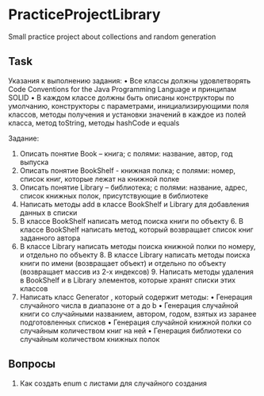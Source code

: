 # PracticeProjectLibrary
Small practice project about collections and random generation

## Task
Указания к выполнению задания:
•	Все классы должны удовлетворять Code Conventions for the Java Programming Language и принципам SOLID
•	В каждом классе должны быть описаны конструкторы по умолчанию, конструкторы с параметрами, инициализирующими поля классов, методы получения и установки значений в каждое из полей класса, метод toString, методы hashCode и equals

Задание:
1. Описать понятие Book – книга; с полями: название, автор, год выпуска
2. Описать понятие BookShelf - книжная полка; с полями: номер, список книг, которые лежат на книжной полке 
3. Описать понятие Library – библиотека; с полями: название, адрес, список книжных полок, присутствующие в библиотеке
4. Написать методы add в классе BookShelf и Library для добавления данных в списки
5. В классе BookShelf написать метод поиска книги по объекту  6. В классе BookShelf написать метод, который возвращает список книг заданного автора 
7. В классе Library написать методы поиска книжной полки по номеру, и отдельно по объекту  8. В классе Library написать методы поиска книги по имени (возвращает объект) и отдельно по объекту (возвращает массив из 2-х индексов) 9. Написать методы удаления в BookShelf и в Library элементов, которые хранят списки этих классов
10. Написать класс Generator , который содержит методы: 
•	Генерация случайного числа в диапазоне от а до b 
•	Генерация случайной книги со случайными названием, автором, годом, взятых из заранее подготовленных списков 
•	Генерация случайной книжной полки со случайным количеством книг на ней
•	Генерация библиотеки со случайным количеством книжных полок  

## Вопросы
1. Как создать enum с листами для случайного создания